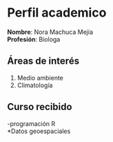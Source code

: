 # Perfil academico 

**Nombre**: Nora Machuca Mejía  
**Profesión**: Biologa

## Áreas de interés

1. Medio ambiente
2. Climatología

## Curso recibido
-programación R  
    *Datos geoespaciales
